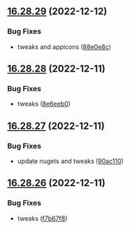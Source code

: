 ## [16.28.29](https://github.com/phandcock/GrampsView/compare/v16.28.28...v16.28.29) (2022-12-12)


### Bug Fixes

* tweaks and appicons ([88e0e8c](https://github.com/phandcock/GrampsView/commit/88e0e8c01998d250cba9e265385ba9d98c6b5b96))



## [16.28.28](https://github.com/phandcock/GrampsView/compare/v16.28.27...v16.28.28) (2022-12-11)


### Bug Fixes

* tweaks ([8e6eeb0](https://github.com/phandcock/GrampsView/commit/8e6eeb04ee48888cdd794cbd357db52c92018fc8))



## [16.28.27](https://github.com/phandcock/GrampsView/compare/v16.28.26...v16.28.27) (2022-12-11)


### Bug Fixes

* update nugets and tweaks ([90ac110](https://github.com/phandcock/GrampsView/commit/90ac1107d259d29bd6e869564abfedc3a69a7aac))



## [16.28.26](https://github.com/phandcock/GrampsView/compare/v16.28.25...v16.28.26) (2022-12-11)


### Bug Fixes

* tweaks ([f7b67f8](https://github.com/phandcock/GrampsView/commit/f7b67f80ce7abffbef2c1d7cbbe6c01c92b4d369))



